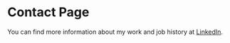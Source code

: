 # Contact Page

You can find more information about my work and job history at <a href="https://www.linkedin.com/in/juanjo2109/" target="_blank">LinkedIn</a>.